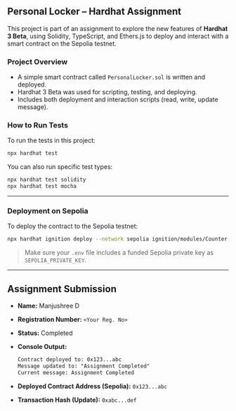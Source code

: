 ## Personal Locker – Hardhat Assignment

This project is part of an assignment to explore the new features of **Hardhat 3 Beta**, using Solidity, TypeScript, and Ethers.js to deploy and interact with a smart contract on the Sepolia testnet.

### Project Overview

* A simple smart contract called `PersonalLocker.sol` is written and deployed.
* Hardhat 3 Beta was used for scripting, testing, and deploying.
* Includes both deployment and interaction scripts (read, write, update message).


###  How to Run Tests

To run the tests in this project:

```bash
npx hardhat test
```

You can also run specific test types:

```bash 
npx hardhat test solidity
npx hardhat test mocha
```

---

### Deployment on Sepolia

To deploy the contract to the Sepolia testnet:

```bash
npx hardhat ignition deploy --network sepolia ignition/modules/Counter.ts
```

> Make sure your `.env` file includes a funded Sepolia private key as `SEPOLIA_PRIVATE_KEY`.

---

##  Assignment Submission

* **Name:** Manjushree D
* **Registration Number:** `<Your Reg. No>`
* **Status:**  Completed
* **Console Output:**

  ```txt
  Contract deployed to: 0x123...abc
  Message updated to: "Assignment Completed"
  Current message: Assignment Completed
  ```
* **Deployed Contract Address (Sepolia):** `0x123...abc`
* **Transaction Hash (Update):** `0xabc...def`

